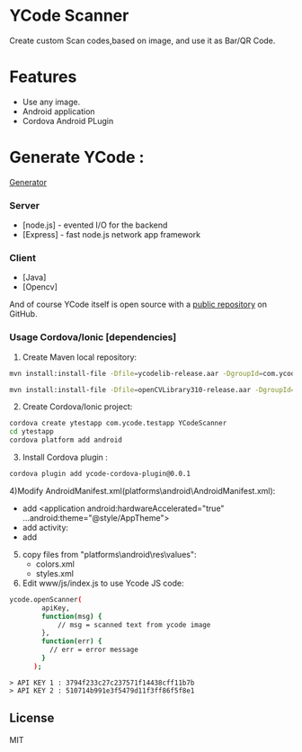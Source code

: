 # YCode Scanner

Create custom Scan codes,based on image, and use it as Bar/QR Code.

# Features
  - Use any image.
  - Android application
  - Cordova Android PLugin

# Generate YCode :
[Generator][ycode]

### Server

* [node.js] - evented I/O for the backend
* [Express] - fast node.js network app framework 

### Client 
* [Java]
* [Opencv]

And of course YCode itself is open source with a [public repository][github]
 on GitHub.

### Usage Cordova/Ionic [dependencies]

1) Create Maven local repository:
```sh
mvn install:install-file -Dfile=ycodelib-release.aar -DgroupId=com.ycode -DartifactId=ycode -Dversion=1.0.4 -Dpackaging=aar

mvn install:install-file -Dfile=openCVLibrary310-release.aar -DgroupId=com.opencv -DartifactId=opencv -Dversion=3.1.0 -Dpackaging=aar

```
2) Create Cordova/Ionic project:
```sh
cordova create ytestapp com.ycode.testapp YCodeScanner
cd ytestapp
cordova platform add android
```
3) Install Cordova plugin :
```sh
cordova plugin add ycode-cordova-plugin@0.0.1
```
4)Modify AndroidManifest.xml(platforms\android\AndroidManifest.xml):
* add  <application android:hardwareAccelerated="true" ...android:theme="@style/AppTheme">
* add activity:
        <activity android:name="caragulak.m8s.ycodelib.YCodeActivity">
            <intent-filter>
                <category android:name="android.intent.category.LAUNCHER" />
            </intent-filter>
        </activity>
* add <uses-sdk android:minSdkVersion="21" android:targetSdkVersion="25" />

5) copy files from "platforms\android\res\values":
    * colors.xml
    * styles.xml
6) Edit www/js/index.js  to use Ycode JS code:
```sh
ycode.openScanner(
		apiKey, 
		function(msg) { 
		    // msg = scanned text from ycode image
		},
		function(err) {
		  // err = error message
		}
	  );
```
    > API KEY 1 : 3794f233c27c237571f14438cff11b7b
    > API KEY 2 : 510714b991e3f5479d11f3ff86f5f8e1




License
----

MIT


[//]: # (These are reference links used in the body of this note and get stripped out when the markdown processor does its job. There is no need to format nicely because it shouldn't be seen. Thanks SO - http://stackoverflow.com/questions/4823468/store-comments-in-markdown-syntax)


   [ycode]: <http://m8s.nsupdate.info/lucky/ycode_v2.1.html>
   [github]:<http://m8s.nsupdate.info/lucky/ycode_v2.1.html>
